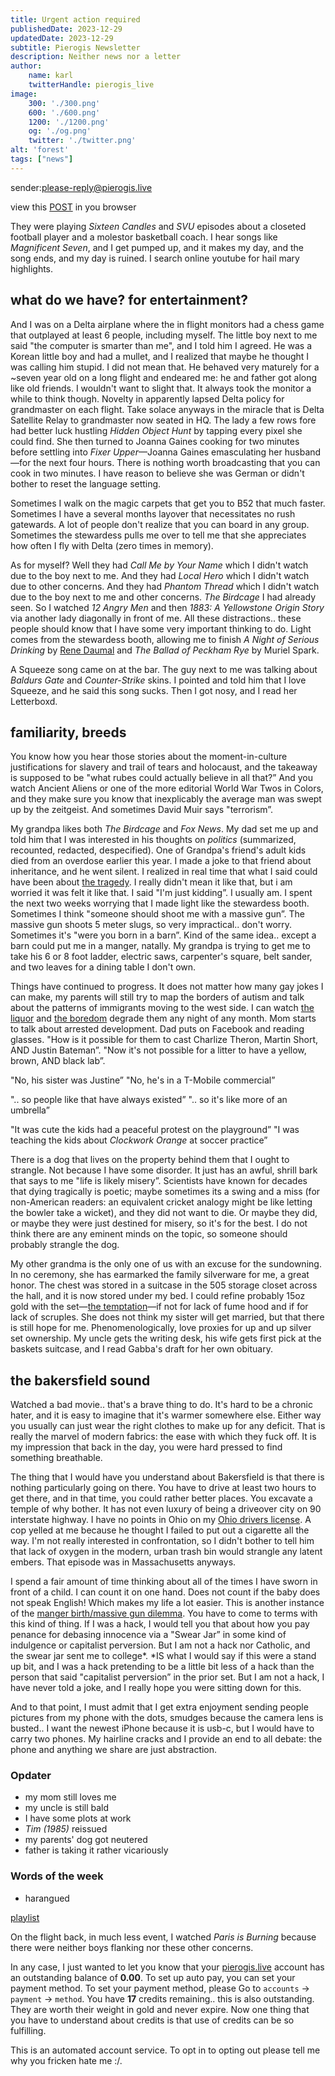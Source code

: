 ```yaml
---
title: Urgent action required
publishedDate: 2023-12-29
updatedDate: 2023-12-29
subtitle: Pierogis Newsletter
description: Neither news nor a letter
author:
    name: karl
    twitterHandle: pierogis_live
image:
    300: './300.png'
    600: './600.png'
    1200: './1200.png'
    og: './og.png'
    twitter: './twitter.png'
alt: 'forest'
tags: ["news"]
---
```


sender:please-reply@pierogis.live

view this [POST]() in you browser

They were playing <cite>Sixteen Candles</cite> and <cite>SVU</cite> episodes about a closeted football player and a molestor basketball coach. I hear songs like <cite>Magnificent Seven</cite>, and I get pumped up, and it makes my day, and the song ends, and my day is ruined. I search online youtube for hail mary highlights.

## what do we have? for entertainment?

And I was on a Delta airplane where the in flight monitors had a chess game that outplayed at least 6 people, including myself. The little boy next to me said "the computer is smarter than me", and I told him I agreed. He was a Korean little boy and had a mullet, and I realized that maybe he thought I was calling him stupid. I did not mean that. He behaved very maturely for a ~seven year old on a long flight and endeared me: he and father got along like old friends. I wouldn't want to slight that. It always took the monitor a while to think though. Novelty in apparently lapsed Delta policy for grandmaster on each flight. Take solace anyways in the miracle that is Delta Satellite Relay to grandmaster now seated in HQ. The lady a few rows fore had better luck hustling <cite>Hidden Object Hunt</cite> by tapping every pixel she could find. She then turned to Joanna Gaines cooking for two minutes before settling into <cite>Fixer Upper</cite>&mdash;Joanna Gaines emasculating her husband&mdash;for the next four hours. There is nothing worth broadcasting that you can cook in two minutes. I have reason to believe she was German or didn't bother to reset the language setting.

Sometimes I walk on the magic carpets that get you to B52 that much faster. Sometimes I have a several months layover that necessitates no rush gatewards. A lot of people don't realize that you can board in any group. Sometimes the stewardess pulls me over to tell me that she appreciates how often I fly with Delta (zero times in memory).

As for myself? Well they had <cite>Call Me by Your Name</cite> which I didn't watch due to the boy next to me. And they had <cite>Local Hero</cite> which I didn't watch due to other concerns. And they had <cite>Phantom Thread</cite> which I didn't watch due to the boy next to me and other concerns. <cite>The Birdcage</cite> I had already seen. So I watched <cite>12 Angry Men</cite> and then <cite>1883: A Yellowstone Origin Story</cite> via another lady diagonally in front of me. All these distractions.. these people should know that I have some very important thinking to do. Light comes from the stewardess booth, allowing me to finish <cite>A Night of Serious Drinking</cite> by <a rel="author" href="https://www.marionettes.cz/en-USD/detail/1283-rene-daumal-haed-3Dmodel-marionette">Rene Daumal</a> and <cite>The Ballad of Peckham Rye</cite> by Muriel Spark.

A Squeeze song came on at the bar. The guy next to me was talking about <cite>Baldurs Gate</cite> and <cite>Counter-Strike</cite> skins. I pointed and told him that I love Squeeze, and he said this song sucks. Then I got nosy, and I read her Letterboxd.

## familiarity, breeds

You know how you hear those stories about the moment-in-culture justifications for slavery and trail of tears and holocaust, and the takeaway is supposed to be "what rubes could actually believe in all that?” And you watch Ancient Aliens or one of the more editorial World War Twos in Colors, and they make sure you know that inexplicably the average man was swept up by the zeitgeist. And sometimes David Muir says "terrorism”.

My grandpa likes both <cite>The Birdcage</cite> and <cite>Fox News</cite>. My dad set me up and told him that I was interested in his thoughts on <i>politics</i> (summarized, recounted, redacted, despecified). One of Grandpa's friend's adult kids died from an overdose earlier this year. I made a joke to that friend about inheritance, and he went silent. I realized in real time that what I said could have been about <u>the tragedy</u>. I really didn't mean it like that, but i am worried it was felt it like that. I said "I'm just kidding”. I usually am. I spent the next two weeks worrying that I made light like the stewardess booth. <span id="manger-birth-massive-gun">Sometimes I think "someone should shoot me with a massive gun”. The massive gun shoots 5 meter slugs, so very impractical.. don't worry. Sometimes it's "were you born in a barn”. Kind of the same idea.. except a barn could put me in a manger, natally.</span> My grandpa is trying to get me to take his 6 or 8 foot ladder, electric saws, carpenter's square, belt sander, and two leaves for a dining table I don't own.

Things have continued to progress. It does not matter how many gay jokes I can make, my parents will still try to map the borders of autism and talk about the patterns of immigrants moving to the west side. I can watch <u>the liquor</u> and <u>the boredom</u> degrade them any night of any month. Mom starts to talk about arrested development. Dad puts on Facebook and reading glasses.
"How is it possible for them to cast Charlize Theron, Martin Short, AND Justin Bateman”.
"Now it's not possible for a litter to have a yellow, brown, AND black lab”.

"No, his sister was Justine”
"No, he's in a T-Mobile commercial”

".. so people like that have always existed”
".. so it's like more of an umbrella”

"It was cute the kids had a peaceful protest on the playground”
"I was teaching the kids about <i>Clockwork Orange</i> at soccer practice”

There is a dog that lives on the property behind them that I ought to strangle. Not because I have some disorder. It just has an awful, shrill bark that says to me "life is likely misery”. Scientists have known for decades that dying tragically is poetic; maybe sometimes its a swing and a miss (for non-American readers: an equivalent cricket analogy might be like letting the bowler take a wicket), and they did not want to die. Or maybe they did, or maybe they were just destined for misery, so it's for the best. I do not think there are any eminent minds on the topic, so someone should probably strangle the dog.

My other grandma is the only one of us with an excuse for the sundowning. In no ceremony, she has earmarked the family silverware for me, a great honor. The chest was stored in a suitcase in the 505 storage closet across the hall, and it is now stored under my bed. I could refine probably 15oz gold with the set—<u>the temptation</u>—if not for lack of fume hood and if for lack of scruples. She does not think my sister will get married, but that there is still hope for me. Phenomenologically, love proxies for up and up silver set ownership. My uncle gets the writing desk, his wife gets first pick at the baskets suitcase, and I read Gabba's draft for her own obituary.

## the bakersfield sound

Watched a bad movie.. that's a brave thing to do. It's hard to be a chronic hater, and it is easy to imagine that it's warmer somewhere else. Either way you usually can just wear the right clothes to make up for any deficit. That is really the marvel of modern fabrics: the ease with which they fuck off. It is my impression that back in the day, you were hard pressed to find something breathable.

The thing that I would have you understand about Bakersfield is that there is nothing particularly going on there. You have to drive at least two hours to get there, and in that time, you could rather better places. You excavate a temple of why bother. It has not even luxury of being a driveover city on 90 interstate highway. I have no points in Ohio on my [Ohio drivers license](https://emporium.pierogis.live/jurisdictions/39). A cop yelled at me because he thought I failed to put out a cigarette all the way. I'm not really interested in confrontation, so I didn't bother to tell him that lack of oxygen in the modern, urban trash bin would strangle any latent embers. That episode was in Massachusetts anyways.

I spend a fair amount of time thinking about all of the times I have sworn in front of a child. I can count it on one hand. Does not count if the baby does not speak English! Which makes my life a lot easier. This is another instance of the [manger birth/massive gun dilemma](#manger-birth-massive-gun). You have to come to terms with this kind of thing. If I was a hack, I would tell you that about how you pay penance for debasing innocence via a "Swear Jar” in some kind of indulgence or capitalist perversion. But I am not a hack nor Catholic, and the swear jar sent me to college*. *IS what I would say if this were a stand up bit, and I was a hack pretending to be a little bit less of a hack than the person that said "capitalist perversion” in the prior set. But I am not a hack, I have never told a joke, and I really hope you were sitting down for this.

And to that point, I must admit that I get extra enjoyment sending people pictures from my phone with the dots, smudges because the camera lens is busted.. I want the newest iPhone because it is usb-c, but I would have to carry two phones. My hairline cracks and I provide an end to all debate: the phone and anything we share are just abstraction.

### Opdater
- my mom still loves me
- my uncle is still bald
- I have some plots at work 
- <cite>Tim (1985)</cite> reissued
- my parents' dog got neutered
- father is taking it rather vicariously

### Words of the week
- harangued

[playlist](https://open.spotify.com/playlist/6uzO26FjuA8jdJHmEZ2F4k?si=7f1aab1562d14260&pt=6dc72df40b120cffb2e5b3140881ea2e)

On the flight back, in much less event, I watched <cite>Paris is Burning</cite> because there were neither boys flanking nor these other concerns.

In any case, I just wanted to let you know that your [pierogis.live](https://pierogis.live) account has an outstanding balance of <b>0.00</b>. To set up auto pay, you can set your payment method. To set your payment method, please Go to <code>accounts</code> -> <code>payment</code> -> <code>method</code>. You have <b>17</b> credits remaining.. this is also outstanding. They are worth their weight in gold and never expire. Now one thing that you have to understand about credits is that use of credits can be so fulfilling.

This is an automated account service. To opt in to opting out please tell me why you fricken hate me :/.
